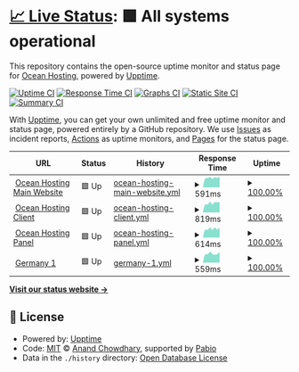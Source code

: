 # [📈 Live Status](https://status.ocean-hosting.top): <!--live status--> **🟩 All systems operational**

This repository contains the open-source uptime monitor and status page for [Ocean Hosting](https://status.ocean-hosting.top), powered by [Upptime](https://github.com/upptime/upptime).

[![Uptime CI](https://github.com/Ocean-Hosting/ocean-upptime/workflows/Uptime%20CI/badge.svg)](https://github.com/Ocean-Hosting/ocean-upptime/actions?query=workflow%3A%22Uptime+CI%22)
[![Response Time CI](https://github.com/Ocean-Hosting/ocean-upptime/workflows/Response%20Time%20CI/badge.svg)](https://github.com/Ocean-Hosting/ocean-upptime/actions?query=workflow%3A%22Response+Time+CI%22)
[![Graphs CI](https://github.com/Ocean-Hosting/ocean-upptime/workflows/Graphs%20CI/badge.svg)](https://github.com/Ocean-Hosting/ocean-upptime/actions?query=workflow%3A%22Graphs+CI%22)
[![Static Site CI](https://github.com/Ocean-Hosting/ocean-upptime/workflows/Static%20Site%20CI/badge.svg)](https://github.com/Ocean-Hosting/ocean-upptime/actions?query=workflow%3A%22Static+Site+CI%22)
[![Summary CI](https://github.com/Ocean-Hosting/ocean-upptime/workflows/Summary%20CI/badge.svg)](https://github.com/Ocean-Hosting/ocean-upptime/actions?query=workflow%3A%22Summary+CI%22)

With [Upptime](https://upptime.js.org), you can get your own unlimited and free uptime monitor and status page, powered entirely by a GitHub repository. We use [Issues](https://github.com/Ocean-Hosting/ocean-upptime/issues) as incident reports, [Actions](https://github.com/Ocean-Hosting/ocean-upptime/actions) as uptime monitors, and [Pages](https://status.ocean-hosting.top) for the status page.

<!--start: status pages-->
<!-- This summary is generated by Upptime (https://github.com/upptime/upptime) -->
<!-- Do not edit this manually, your changes will be overwritten -->
<!-- prettier-ignore -->
| URL | Status | History | Response Time | Uptime |
| --- | ------ | ------- | ------------- | ------ |
| <img alt="" src="https://icons.duckduckgo.com/ip3/ocean-hosting.top.ico" height="13"> [Ocean Hosting Main Website](https://ocean-hosting.top) | 🟩 Up | [ocean-hosting-main-website.yml](https://github.com/Ocean-Hosting/ocean-upptime/commits/HEAD/history/ocean-hosting-main-website.yml) | <details><summary><img alt="Response time graph" src="./graphs/ocean-hosting-main-website/response-time-week.png" height="20"> 591ms</summary><br><a href="https://status.ocean-hosting.top/history/ocean-hosting-main-website"><img alt="Response time 553" src="https://img.shields.io/endpoint?url=https%3A%2F%2Fraw.githubusercontent.com%2FOcean-Hosting%2Focean-upptime%2FHEAD%2Fapi%2Focean-hosting-main-website%2Fresponse-time.json"></a><br><a href="https://status.ocean-hosting.top/history/ocean-hosting-main-website"><img alt="24-hour response time 521" src="https://img.shields.io/endpoint?url=https%3A%2F%2Fraw.githubusercontent.com%2FOcean-Hosting%2Focean-upptime%2FHEAD%2Fapi%2Focean-hosting-main-website%2Fresponse-time-day.json"></a><br><a href="https://status.ocean-hosting.top/history/ocean-hosting-main-website"><img alt="7-day response time 591" src="https://img.shields.io/endpoint?url=https%3A%2F%2Fraw.githubusercontent.com%2FOcean-Hosting%2Focean-upptime%2FHEAD%2Fapi%2Focean-hosting-main-website%2Fresponse-time-week.json"></a><br><a href="https://status.ocean-hosting.top/history/ocean-hosting-main-website"><img alt="30-day response time 585" src="https://img.shields.io/endpoint?url=https%3A%2F%2Fraw.githubusercontent.com%2FOcean-Hosting%2Focean-upptime%2FHEAD%2Fapi%2Focean-hosting-main-website%2Fresponse-time-month.json"></a><br><a href="https://status.ocean-hosting.top/history/ocean-hosting-main-website"><img alt="1-year response time 553" src="https://img.shields.io/endpoint?url=https%3A%2F%2Fraw.githubusercontent.com%2FOcean-Hosting%2Focean-upptime%2FHEAD%2Fapi%2Focean-hosting-main-website%2Fresponse-time-year.json"></a></details> | <details><summary><a href="https://status.ocean-hosting.top/history/ocean-hosting-main-website">100.00%</a></summary><a href="https://status.ocean-hosting.top/history/ocean-hosting-main-website"><img alt="All-time uptime 94.78%" src="https://img.shields.io/endpoint?url=https%3A%2F%2Fraw.githubusercontent.com%2FOcean-Hosting%2Focean-upptime%2FHEAD%2Fapi%2Focean-hosting-main-website%2Fuptime.json"></a><br><a href="https://status.ocean-hosting.top/history/ocean-hosting-main-website"><img alt="24-hour uptime 100.00%" src="https://img.shields.io/endpoint?url=https%3A%2F%2Fraw.githubusercontent.com%2FOcean-Hosting%2Focean-upptime%2FHEAD%2Fapi%2Focean-hosting-main-website%2Fuptime-day.json"></a><br><a href="https://status.ocean-hosting.top/history/ocean-hosting-main-website"><img alt="7-day uptime 100.00%" src="https://img.shields.io/endpoint?url=https%3A%2F%2Fraw.githubusercontent.com%2FOcean-Hosting%2Focean-upptime%2FHEAD%2Fapi%2Focean-hosting-main-website%2Fuptime-week.json"></a><br><a href="https://status.ocean-hosting.top/history/ocean-hosting-main-website"><img alt="30-day uptime 100.00%" src="https://img.shields.io/endpoint?url=https%3A%2F%2Fraw.githubusercontent.com%2FOcean-Hosting%2Focean-upptime%2FHEAD%2Fapi%2Focean-hosting-main-website%2Fuptime-month.json"></a><br><a href="https://status.ocean-hosting.top/history/ocean-hosting-main-website"><img alt="1-year uptime 94.78%" src="https://img.shields.io/endpoint?url=https%3A%2F%2Fraw.githubusercontent.com%2FOcean-Hosting%2Focean-upptime%2FHEAD%2Fapi%2Focean-hosting-main-website%2Fuptime-year.json"></a></details>
| <img alt="" src="https://icons.duckduckgo.com/ip3/client.ocean-hosting.top.ico" height="13"> [Ocean Hosting Client](https://client.ocean-hosting.top) | 🟩 Up | [ocean-hosting-client.yml](https://github.com/Ocean-Hosting/ocean-upptime/commits/HEAD/history/ocean-hosting-client.yml) | <details><summary><img alt="Response time graph" src="./graphs/ocean-hosting-client/response-time-week.png" height="20"> 819ms</summary><br><a href="https://status.ocean-hosting.top/history/ocean-hosting-client"><img alt="Response time 781" src="https://img.shields.io/endpoint?url=https%3A%2F%2Fraw.githubusercontent.com%2FOcean-Hosting%2Focean-upptime%2FHEAD%2Fapi%2Focean-hosting-client%2Fresponse-time.json"></a><br><a href="https://status.ocean-hosting.top/history/ocean-hosting-client"><img alt="24-hour response time 671" src="https://img.shields.io/endpoint?url=https%3A%2F%2Fraw.githubusercontent.com%2FOcean-Hosting%2Focean-upptime%2FHEAD%2Fapi%2Focean-hosting-client%2Fresponse-time-day.json"></a><br><a href="https://status.ocean-hosting.top/history/ocean-hosting-client"><img alt="7-day response time 819" src="https://img.shields.io/endpoint?url=https%3A%2F%2Fraw.githubusercontent.com%2FOcean-Hosting%2Focean-upptime%2FHEAD%2Fapi%2Focean-hosting-client%2Fresponse-time-week.json"></a><br><a href="https://status.ocean-hosting.top/history/ocean-hosting-client"><img alt="30-day response time 777" src="https://img.shields.io/endpoint?url=https%3A%2F%2Fraw.githubusercontent.com%2FOcean-Hosting%2Focean-upptime%2FHEAD%2Fapi%2Focean-hosting-client%2Fresponse-time-month.json"></a><br><a href="https://status.ocean-hosting.top/history/ocean-hosting-client"><img alt="1-year response time 781" src="https://img.shields.io/endpoint?url=https%3A%2F%2Fraw.githubusercontent.com%2FOcean-Hosting%2Focean-upptime%2FHEAD%2Fapi%2Focean-hosting-client%2Fresponse-time-year.json"></a></details> | <details><summary><a href="https://status.ocean-hosting.top/history/ocean-hosting-client">100.00%</a></summary><a href="https://status.ocean-hosting.top/history/ocean-hosting-client"><img alt="All-time uptime 99.32%" src="https://img.shields.io/endpoint?url=https%3A%2F%2Fraw.githubusercontent.com%2FOcean-Hosting%2Focean-upptime%2FHEAD%2Fapi%2Focean-hosting-client%2Fuptime.json"></a><br><a href="https://status.ocean-hosting.top/history/ocean-hosting-client"><img alt="24-hour uptime 100.00%" src="https://img.shields.io/endpoint?url=https%3A%2F%2Fraw.githubusercontent.com%2FOcean-Hosting%2Focean-upptime%2FHEAD%2Fapi%2Focean-hosting-client%2Fuptime-day.json"></a><br><a href="https://status.ocean-hosting.top/history/ocean-hosting-client"><img alt="7-day uptime 100.00%" src="https://img.shields.io/endpoint?url=https%3A%2F%2Fraw.githubusercontent.com%2FOcean-Hosting%2Focean-upptime%2FHEAD%2Fapi%2Focean-hosting-client%2Fuptime-week.json"></a><br><a href="https://status.ocean-hosting.top/history/ocean-hosting-client"><img alt="30-day uptime 98.32%" src="https://img.shields.io/endpoint?url=https%3A%2F%2Fraw.githubusercontent.com%2FOcean-Hosting%2Focean-upptime%2FHEAD%2Fapi%2Focean-hosting-client%2Fuptime-month.json"></a><br><a href="https://status.ocean-hosting.top/history/ocean-hosting-client"><img alt="1-year uptime 99.32%" src="https://img.shields.io/endpoint?url=https%3A%2F%2Fraw.githubusercontent.com%2FOcean-Hosting%2Focean-upptime%2FHEAD%2Fapi%2Focean-hosting-client%2Fuptime-year.json"></a></details>
| <img alt="" src="https://icons.duckduckgo.com/ip3/panel.ocean-hosting.top.ico" height="13"> [Ocean Hosting Panel](https://panel.ocean-hosting.top) | 🟩 Up | [ocean-hosting-panel.yml](https://github.com/Ocean-Hosting/ocean-upptime/commits/HEAD/history/ocean-hosting-panel.yml) | <details><summary><img alt="Response time graph" src="./graphs/ocean-hosting-panel/response-time-week.png" height="20"> 614ms</summary><br><a href="https://status.ocean-hosting.top/history/ocean-hosting-panel"><img alt="Response time 610" src="https://img.shields.io/endpoint?url=https%3A%2F%2Fraw.githubusercontent.com%2FOcean-Hosting%2Focean-upptime%2FHEAD%2Fapi%2Focean-hosting-panel%2Fresponse-time.json"></a><br><a href="https://status.ocean-hosting.top/history/ocean-hosting-panel"><img alt="24-hour response time 542" src="https://img.shields.io/endpoint?url=https%3A%2F%2Fraw.githubusercontent.com%2FOcean-Hosting%2Focean-upptime%2FHEAD%2Fapi%2Focean-hosting-panel%2Fresponse-time-day.json"></a><br><a href="https://status.ocean-hosting.top/history/ocean-hosting-panel"><img alt="7-day response time 614" src="https://img.shields.io/endpoint?url=https%3A%2F%2Fraw.githubusercontent.com%2FOcean-Hosting%2Focean-upptime%2FHEAD%2Fapi%2Focean-hosting-panel%2Fresponse-time-week.json"></a><br><a href="https://status.ocean-hosting.top/history/ocean-hosting-panel"><img alt="30-day response time 621" src="https://img.shields.io/endpoint?url=https%3A%2F%2Fraw.githubusercontent.com%2FOcean-Hosting%2Focean-upptime%2FHEAD%2Fapi%2Focean-hosting-panel%2Fresponse-time-month.json"></a><br><a href="https://status.ocean-hosting.top/history/ocean-hosting-panel"><img alt="1-year response time 610" src="https://img.shields.io/endpoint?url=https%3A%2F%2Fraw.githubusercontent.com%2FOcean-Hosting%2Focean-upptime%2FHEAD%2Fapi%2Focean-hosting-panel%2Fresponse-time-year.json"></a></details> | <details><summary><a href="https://status.ocean-hosting.top/history/ocean-hosting-panel">100.00%</a></summary><a href="https://status.ocean-hosting.top/history/ocean-hosting-panel"><img alt="All-time uptime 98.13%" src="https://img.shields.io/endpoint?url=https%3A%2F%2Fraw.githubusercontent.com%2FOcean-Hosting%2Focean-upptime%2FHEAD%2Fapi%2Focean-hosting-panel%2Fuptime.json"></a><br><a href="https://status.ocean-hosting.top/history/ocean-hosting-panel"><img alt="24-hour uptime 100.00%" src="https://img.shields.io/endpoint?url=https%3A%2F%2Fraw.githubusercontent.com%2FOcean-Hosting%2Focean-upptime%2FHEAD%2Fapi%2Focean-hosting-panel%2Fuptime-day.json"></a><br><a href="https://status.ocean-hosting.top/history/ocean-hosting-panel"><img alt="7-day uptime 100.00%" src="https://img.shields.io/endpoint?url=https%3A%2F%2Fraw.githubusercontent.com%2FOcean-Hosting%2Focean-upptime%2FHEAD%2Fapi%2Focean-hosting-panel%2Fuptime-week.json"></a><br><a href="https://status.ocean-hosting.top/history/ocean-hosting-panel"><img alt="30-day uptime 95.27%" src="https://img.shields.io/endpoint?url=https%3A%2F%2Fraw.githubusercontent.com%2FOcean-Hosting%2Focean-upptime%2FHEAD%2Fapi%2Focean-hosting-panel%2Fuptime-month.json"></a><br><a href="https://status.ocean-hosting.top/history/ocean-hosting-panel"><img alt="1-year uptime 98.13%" src="https://img.shields.io/endpoint?url=https%3A%2F%2Fraw.githubusercontent.com%2FOcean-Hosting%2Focean-upptime%2FHEAD%2Fapi%2Focean-hosting-panel%2Fuptime-year.json"></a></details>
| <img alt="" src="https://icons.duckduckgo.com/ip3/de1.ocean-hosting.top.ico" height="13"> [Germany 1](https://de1.ocean-hosting.top:8080) | 🟩 Up | [germany-1.yml](https://github.com/Ocean-Hosting/ocean-upptime/commits/HEAD/history/germany-1.yml) | <details><summary><img alt="Response time graph" src="./graphs/germany-1/response-time-week.png" height="20"> 559ms</summary><br><a href="https://status.ocean-hosting.top/history/germany-1"><img alt="Response time 543" src="https://img.shields.io/endpoint?url=https%3A%2F%2Fraw.githubusercontent.com%2FOcean-Hosting%2Focean-upptime%2FHEAD%2Fapi%2Fgermany-1%2Fresponse-time.json"></a><br><a href="https://status.ocean-hosting.top/history/germany-1"><img alt="24-hour response time 505" src="https://img.shields.io/endpoint?url=https%3A%2F%2Fraw.githubusercontent.com%2FOcean-Hosting%2Focean-upptime%2FHEAD%2Fapi%2Fgermany-1%2Fresponse-time-day.json"></a><br><a href="https://status.ocean-hosting.top/history/germany-1"><img alt="7-day response time 559" src="https://img.shields.io/endpoint?url=https%3A%2F%2Fraw.githubusercontent.com%2FOcean-Hosting%2Focean-upptime%2FHEAD%2Fapi%2Fgermany-1%2Fresponse-time-week.json"></a><br><a href="https://status.ocean-hosting.top/history/germany-1"><img alt="30-day response time 549" src="https://img.shields.io/endpoint?url=https%3A%2F%2Fraw.githubusercontent.com%2FOcean-Hosting%2Focean-upptime%2FHEAD%2Fapi%2Fgermany-1%2Fresponse-time-month.json"></a><br><a href="https://status.ocean-hosting.top/history/germany-1"><img alt="1-year response time 543" src="https://img.shields.io/endpoint?url=https%3A%2F%2Fraw.githubusercontent.com%2FOcean-Hosting%2Focean-upptime%2FHEAD%2Fapi%2Fgermany-1%2Fresponse-time-year.json"></a></details> | <details><summary><a href="https://status.ocean-hosting.top/history/germany-1">100.00%</a></summary><a href="https://status.ocean-hosting.top/history/germany-1"><img alt="All-time uptime 98.83%" src="https://img.shields.io/endpoint?url=https%3A%2F%2Fraw.githubusercontent.com%2FOcean-Hosting%2Focean-upptime%2FHEAD%2Fapi%2Fgermany-1%2Fuptime.json"></a><br><a href="https://status.ocean-hosting.top/history/germany-1"><img alt="24-hour uptime 100.00%" src="https://img.shields.io/endpoint?url=https%3A%2F%2Fraw.githubusercontent.com%2FOcean-Hosting%2Focean-upptime%2FHEAD%2Fapi%2Fgermany-1%2Fuptime-day.json"></a><br><a href="https://status.ocean-hosting.top/history/germany-1"><img alt="7-day uptime 100.00%" src="https://img.shields.io/endpoint?url=https%3A%2F%2Fraw.githubusercontent.com%2FOcean-Hosting%2Focean-upptime%2FHEAD%2Fapi%2Fgermany-1%2Fuptime-week.json"></a><br><a href="https://status.ocean-hosting.top/history/germany-1"><img alt="30-day uptime 97.00%" src="https://img.shields.io/endpoint?url=https%3A%2F%2Fraw.githubusercontent.com%2FOcean-Hosting%2Focean-upptime%2FHEAD%2Fapi%2Fgermany-1%2Fuptime-month.json"></a><br><a href="https://status.ocean-hosting.top/history/germany-1"><img alt="1-year uptime 98.83%" src="https://img.shields.io/endpoint?url=https%3A%2F%2Fraw.githubusercontent.com%2FOcean-Hosting%2Focean-upptime%2FHEAD%2Fapi%2Fgermany-1%2Fuptime-year.json"></a></details>

<!--end: status pages-->

[**Visit our status website →**](https://status.ocean-hosting.top)

## 📄 License

- Powered by: [Upptime](https://github.com/upptime/upptime)
- Code: [MIT](./LICENSE) © [Anand Chowdhary](https://anandchowdhary.com), supported by [Pabio](https://pabio.com)
- Data in the `./history` directory: [Open Database License](https://opendatacommons.org/licenses/odbl/1-0/)

